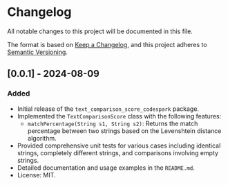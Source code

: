 # Changelog

All notable changes to this project will be documented in this file.

The format is based on [Keep a Changelog](https://keepachangelog.com/en/1.0.0/),
and this project adheres to [Semantic Versioning](https://semver.org/spec/v2.0.0.html).

## [0.0.1] - 2024-08-09

### Added
- Initial release of the `text_comparison_score_codespark` package.
- Implemented the `TextComparisonScore` class with the following features:
  - `matchPercentage(String s1, String s2)`: Returns the match percentage between two strings based on the Levenshtein distance algorithm.
- Provided comprehensive unit tests for various cases including identical strings, completely different strings, and comparisons involving empty strings.
- Detailed documentation and usage examples in the `README.md`.
- License: MIT.
